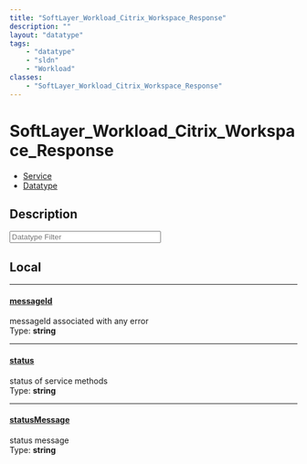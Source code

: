 ```yaml
---
title: "SoftLayer_Workload_Citrix_Workspace_Response"
description: ""
layout: "datatype"
tags:
    - "datatype"
    - "sldn"
    - "Workload"
classes:
    - "SoftLayer_Workload_Citrix_Workspace_Response"
---
```


# SoftLayer_Workload_Citrix_Workspace_Response
<div id='service-datatype'>
    <ul id='sldn-reference-tabs'>
    <li id='service'> <a href='/reference/services/SoftLayer_Workload_Citrix_Workspace_Response' >Service</a></li>    <li id='datatype'> <a href='/reference/datatypes/SoftLayer_Workload_Citrix_Workspace_Response' >Datatype</a></li>
    </ul>
</div>

## Description 








<!-- Filer BEGIN -->
<div class="view-filters">
        <div class="clearfix">
            <div class="search-input-box">
                <input placeholder="Datatype Filter" onkeyup="titleSearch(inputId='prop-input', divId='properties', elementClass='prop-row')" 
                    type="text" id="prop-input" value="" size="30" maxlength="128" class="form-text">
            </div>
        </div>
</div>
<!-- Filer END -->

<div id="properties" class="content">
<div id="localProperties" class="prop-content" >

## Local
<div class="prop-row">

-----
[messageId]: #messageid
#### [messageId]
messageId associated with any error  
<span class="type-label">Type: </span>**string**  



</div>
<div class="prop-row">

-----
[status]: #status
#### [status]
status of service methods  
<span class="type-label">Type: </span>**string**  



</div>
<div class="prop-row">

-----
[statusMessage]: #statusmessage
#### [statusMessage]
status message  
<span class="type-label">Type: </span>**string**  



</div>
</div>
<!-- LOCAL PROPERTY END -->

</div>


